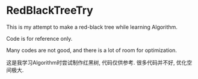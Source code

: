 # RedBlackTreeTry
This is my attempt to make a red-black tree while learning Algorithm. 

Code is for reference only. 

Many codes are not good, and there is a lot of room for optimization.

这是我学习Algorithm时尝试制作红黑树, 代码仅供参考. 很多代码并不好, 优化空间极大. 


